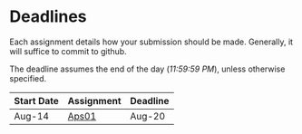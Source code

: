 # Deadlines

Each assignment details how your submission should be made. Generally, it will suffice to commit to github.

The deadline assumes the end of the day (*11:59:59 PM*), unless otherwise specified.

| Start Date | Assignment                          | Deadline |
|------------|-------------------------------------|----------|
| Aug-14     | [Aps01](modules/01-intro/aps01.md)  | Aug-20   |